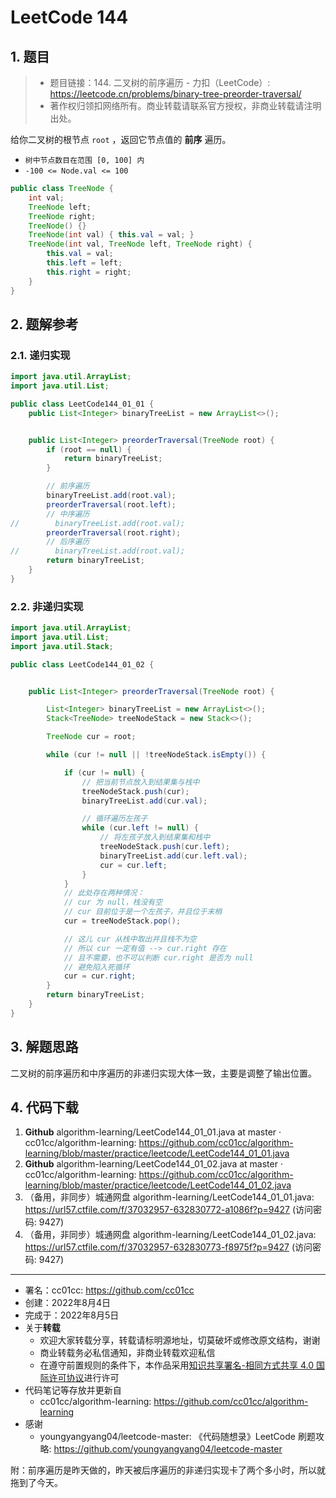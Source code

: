 # LeetCode 144

## 1. 题目

> - 题目链接：144. 二叉树的前序遍历 - 力扣（LeetCode）: <https://leetcode.cn/problems/binary-tree-preorder-traversal/>
> - 著作权归领扣网络所有。商业转载请联系官方授权，非商业转载请注明出处。

给你二叉树的根节点 `root` ，返回它节点值的 **前序** 遍历。

- `树中节点数目在范围 [0, 100] 内`
- `-100 <= Node.val <= 100`

```java
public class TreeNode {
    int val;
    TreeNode left;
    TreeNode right;
    TreeNode() {}
    TreeNode(int val) { this.val = val; }
    TreeNode(int val, TreeNode left, TreeNode right) {
        this.val = val;
        this.left = left;
        this.right = right;
    }
}
```

## 2. 题解参考

### 2.1. 递归实现

```java
import java.util.ArrayList;
import java.util.List;

public class LeetCode144_01_01 {
    public List<Integer> binaryTreeList = new ArrayList<>();


    public List<Integer> preorderTraversal(TreeNode root) {
        if (root == null) {
            return binaryTreeList;
        }

        // 前序遍历
        binaryTreeList.add(root.val);
        preorderTraversal(root.left);
        // 中序遍历
//        binaryTreeList.add(root.val);
        preorderTraversal(root.right);
        // 后序遍历
//        binaryTreeList.add(root.val);
        return binaryTreeList;
    }
}
```

### 2.2. 非递归实现

```java
import java.util.ArrayList;
import java.util.List;
import java.util.Stack;

public class LeetCode144_01_02 {


    public List<Integer> preorderTraversal(TreeNode root) {

        List<Integer> binaryTreeList = new ArrayList<>();
        Stack<TreeNode> treeNodeStack = new Stack<>();

        TreeNode cur = root;

        while (cur != null || !treeNodeStack.isEmpty()) {

            if (cur != null) {
                // 把当前节点放入到结果集与栈中
                treeNodeStack.push(cur);
                binaryTreeList.add(cur.val);

                // 循环遍历左孩子
                while (cur.left != null) {
                    // 将左孩子放入到结果集和栈中
                    treeNodeStack.push(cur.left);
                    binaryTreeList.add(cur.left.val);
                    cur = cur.left;
                }
            }
            // 此处存在两种情况：
            // cur 为 null，栈没有空
            // cur 目前位于是一个左孩子，并且位于末梢
            cur = treeNodeStack.pop();

            // 这儿 cur 从栈中取出并且栈不为空
            // 所以 cur 一定有值 --> cur.right 存在
            // 且不需要，也不可以判断 cur.right 是否为 null
            // 避免陷入死循环
            cur = cur.right;
        }
        return binaryTreeList;
    }
}
```

## 3. 解题思路

二叉树的前序遍历和中序遍历的非递归实现大体一致，主要是调整了输出位置。

## 4. 代码下载

1. **Github** algorithm-learning/LeetCode144_01_01.java at master · cc01cc/algorithm-learning: <https://github.com/cc01cc/algorithm-learning/blob/master/practice/leetcode/LeetCode144_01_01.java>
2. **Github** algorithm-learning/LeetCode144_01_02.java at master · cc01cc/algorithm-learning: <https://github.com/cc01cc/algorithm-learning/blob/master/practice/leetcode/LeetCode144_01_02.java>
3. （备用，非同步）城通网盘 algorithm-learning/LeetCode144_01_01.java: <https://url57.ctfile.com/f/37032957-632830772-a1086f?p=9427> (访问密码: 9427)
4. （备用，非同步）城通网盘 algorithm-learning/LeetCode144_01_02.java: <https://url57.ctfile.com/f/37032957-632830773-f8975f?p=9427> (访问密码: 9427)

---

- 署名：cc01cc: <https://github.com/cc01cc>
- 创建：2022年8月4日
- 完成于：2022年8月5日
- 关于**转载**
  - 欢迎大家转载分享，转载请标明源地址，切莫破坏或修改原文结构，谢谢
  - 商业转载务必私信通知，非商业转载欢迎私信
  - 在遵守前置规则的条件下，本作品采用[知识共享署名-相同方式共享 4.0 国际许可协议](https://creativecommons.org/licenses/by-sa/4.0/legalcode.zh-Hans)进行许可
- 代码笔记等存放并更新自
  - cc01cc/algorithm-learning: <https://github.com/cc01cc/algorithm-learning>
- 感谢
  - youngyangyang04/leetcode-master: 《代码随想录》LeetCode 刷题攻略: <https://github.com/youngyangyang04/leetcode-master>

附：前序遍历是昨天做的，昨天被后序遍历的非递归实现卡了两个多小时，所以就拖到了今天。
